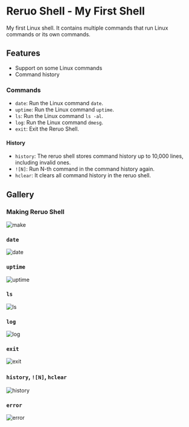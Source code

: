 # Reruo Shell - My First Shell

My first Linux shell. It contains multiple commands that run Linux commands or its own commands.
## Features
* Support on some Linux commands
* Command history
### Commands
* `date`: Run the Linux command `date`.
* `uptime`: Run the Linux command `uptime`.
* `ls`: Run the Linux command `ls -al`.
* `log`: Run the Linux command `dmesg`.
* `exit`: Exit the Reruo Shell.
#### History
* `history`: The reruo shell stores command history up to 10,000 lines, including invalid ones.
* `![N]`: Run N-th command in the command history again.
* `hclear`: It clears all command history in the reruo shell.

## Gallery
### Making Reruo Shell
![make](https://github.com/user-attachments/assets/78f361eb-e46f-4be8-b855-cb8994f2c03c)

### `date`
![date](https://github.com/user-attachments/assets/519d9229-b452-472f-a548-3d69c9e485f1)

### `uptime`
![uptime](https://github.com/user-attachments/assets/72d16829-f6c6-464a-ac84-2ee6bb93fc6d)

### `ls`
![ls](https://github.com/user-attachments/assets/5cc284ff-7607-4da7-b91d-fb037318a2b1)

### `log`
![log](https://github.com/user-attachments/assets/cb516979-762a-41b5-8dd9-feceb7baa32a)

### `exit`
![exit](https://github.com/user-attachments/assets/5c18718d-bdbd-41da-b82e-f62c2c409804)

### `history`, `![N]`, `hclear`
![history](https://github.com/user-attachments/assets/74be5457-5917-4369-8ce0-2cbac1ca67ab)

### `error`
![error](https://github.com/user-attachments/assets/64363bd4-2ba4-45e2-b27a-f3bedd0c4943)
